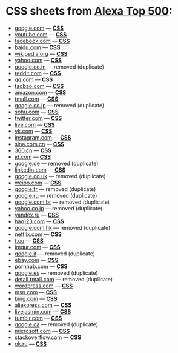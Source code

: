 # CSS sheets from [Alexa Top 500](http://www.alexa.com/topsites):
* [google.com](http://google.com) — **[CSS](css/google.com.css)**
* [youtube.com](http://youtube.com) — **[CSS](css/youtube.com.css)**
* [facebook.com](http://facebook.com) — **[CSS](css/facebook.com.css)**
* [baidu.com](http://baidu.com) — **[CSS](css/baidu.com.css)**
* [wikipedia.org](http://wikipedia.org) — **[CSS](css/wikipedia.org.css)**
* [yahoo.com](http://yahoo.com) — **[CSS](css/yahoo.com.css)**
* [google.co.in](http://google.co.in) — removed (duplicate)
* [reddit.com](http://reddit.com) — **[CSS](css/reddit.com.css)**
* [qq.com](http://qq.com) — **[CSS](css/qq.com.css)**
* [taobao.com](http://taobao.com) — **[CSS](css/taobao.com.css)**
* [amazon.com](http://amazon.com) — **[CSS](css/amazon.com.css)**
* [tmall.com](http://tmall.com) — **[CSS](css/tmall.com.css)**
* [google.co.jp](http://google.co.jp) — removed (duplicate)
* [sohu.com](http://sohu.com) — **[CSS](css/sohu.com.css)**
* [twitter.com](http://twitter.com) — **[CSS](css/twitter.com.css)**
* [live.com](http://live.com) — **[CSS](css/live.com.css)**
* [vk.com](http://vk.com) — **[CSS](css/vk.com.css)**
* [instagram.com](http://instagram.com) — **[CSS](css/instagram.com.css)**
* [sina.com.cn](http://sina.com.cn) — **[CSS](css/sina.com.cn.css)**
* [360.cn](http://360.cn) — **[CSS](css/360.cn.css)**
* [jd.com](http://jd.com) — **[CSS](css/jd.com.css)**
* [google.de](http://google.de) — removed (duplicate)
* [linkedin.com](http://linkedin.com) — **[CSS](css/linkedin.com.css)**
* [google.co.uk](http://google.co.uk) — removed (duplicate)
* [weibo.com](http://weibo.com) — **[CSS](css/weibo.com.css)**
* [google.fr](http://google.fr) — removed (duplicate)
* [google.ru](http://google.ru) — removed (duplicate)
* [google.com.br](http://google.com.br) — removed (duplicate)
* [yahoo.co.jp](http://yahoo.co.jp) — removed (duplicate)
* [yandex.ru](http://yandex.ru) — **[CSS](css/yandex.ru.css)**
* [hao123.com](http://hao123.com) — **[CSS](css/hao123.com.css)**
* [google.com.hk](http://google.com.hk) — removed (duplicate)
* [netflix.com](http://netflix.com) — **[CSS](css/netflix.com.css)**
* [t.co](http://t.co) — **[CSS](css/t.co.css)**
* [imgur.com](http://imgur.com) — **[CSS](css/imgur.com.css)**
* [google.it](http://google.it) — removed (duplicate)
* [ebay.com](http://ebay.com) — **[CSS](css/ebay.com.css)**
* [pornhub.com](http://pornhub.com) — **[CSS](css/pornhub.com.css)**
* [google.es](http://google.es) — removed (duplicate)
* [detail.tmall.com](http://detail.tmall.com) — removed (duplicate)
* [wordpress.com](http://wordpress.com) — **[CSS](css/wordpress.com.css)**
* [msn.com](http://msn.com) — **[CSS](css/msn.com.css)**
* [bing.com](http://bing.com) — **[CSS](css/bing.com.css)**
* [aliexpress.com](http://aliexpress.com) — **[CSS](css/aliexpress.com.css)**
* [livejasmin.com](http://livejasmin.com) — **[CSS](css/livejasmin.com.css)**
* [tumblr.com](http://tumblr.com) — **[CSS](css/tumblr.com.css)**
* [google.ca](http://google.ca) — removed (duplicate)
* [microsoft.com](http://microsoft.com) — **[CSS](css/microsoft.com.css)**
* [stackoverflow.com](http://stackoverflow.com) — **[CSS](css/stackoverflow.com.css)**
* [ok.ru](http://ok.ru) — **[CSS](css/ok.ru.css)**
